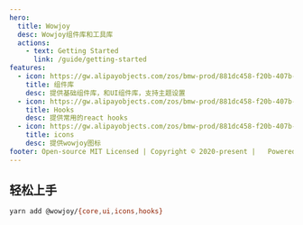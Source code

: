 ```yaml
---
hero:
  title: Wowjoy
  desc: Wowjoy组件库和工具库
  actions:
    - text: Getting Started
      link: /guide/getting-started
features:
  - icon: https://gw.alipayobjects.com/zos/bmw-prod/881dc458-f20b-407b-947a-95104b5ec82b/k79dm8ih_w144_h144.png
    title: 组件库
    desc: 提供基础组件库，和UI组件库，支持主题设置
  - icon: https://gw.alipayobjects.com/zos/bmw-prod/881dc458-f20b-407b-947a-95104b5ec82b/k79dm8ih_w144_h144.png
    title: Hooks
    desc: 提供常用的react hooks
  - icon: https://gw.alipayobjects.com/zos/bmw-prod/881dc458-f20b-407b-947a-95104b5ec82b/k79dm8ih_w144_h144.png
    title: icons
    desc: 提供wowjoy图标
footer: Open-source MIT Licensed | Copyright © 2020-present |   Powered by wowjoy
---
```


## 轻松上手

```bash
yarn add @wowjoy/{core,ui,icons,hooks}
```
